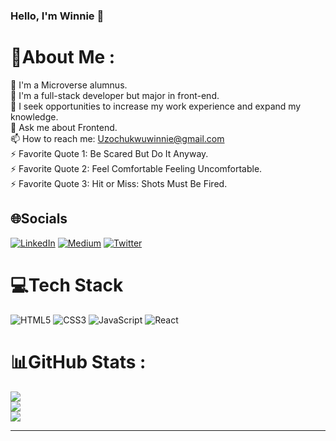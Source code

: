 ### Hello, I'm Winnie 👋

# 💫About Me :
🔭 I'm a Microverse alumnus.\
🌱 I'm a full-stack developer but major in front-end.\
👯 I seek opportunities to increase my work experience and expand my knowledge.\
💬 Ask me about Frontend.\
📫 How to reach me: Uzochukwuwinnie@gmail.com\
⚡ Favorite Quote 1: Be Scared But Do It Anyway.\
⚡ Favorite Quote 2: Feel Comfortable Feeling Uncomfortable.\
⚡ Favorite Quote 3: Hit or Miss: Shots Must Be Fired.

## 🌐Socials
[![LinkedIn](https://img.shields.io/badge/LinkedIn-%230077B5.svg?logo=linkedin&logoColor=white)](https://linkedin.com/in/https://www.linkedin.com/in/uziwinnie) [![Medium](https://img.shields.io/badge/Medium-12100E?logo=medium&logoColor=white)](https://medium.com/@@uziwinnie) [![Twitter](https://img.shields.io/badge/Twitter-%231DA1F2.svg?logo=Twitter&logoColor=white)](https://twitter.com/@uziwinnie) 

# 💻Tech Stack
![HTML5](https://img.shields.io/badge/html5-%23E34F26.svg?style=for-the-badge&logo=html5&logoColor=white) ![CSS3](https://img.shields.io/badge/css3-%231572B6.svg?style=for-the-badge&logo=css3&logoColor=white) ![JavaScript](https://img.shields.io/badge/javascript-%23323330.svg?style=for-the-badge&logo=javascript&logoColor=%23F7DF1E) ![React](https://img.shields.io/badge/-ReactJs-61DAFB?logo=react&logoColor=white&style=for-the-badge)

# 📊GitHub Stats :
![](https://github-readme-stats.vercel.app/api?username=Wineshuga&theme=flag-india&hide_border=true&include_all_commits=true&count_private=false)<br/>
![](https://github-readme-streak-stats.herokuapp.com/?user=Wineshuga&theme=flag-india&hide_border=true)<br/>
![](https://github-readme-stats.vercel.app/api/top-langs/?username=Wineshuga&theme=flag-india&hide_border=true&include_all_commits=true&count_private=false&layout=compact)

---
